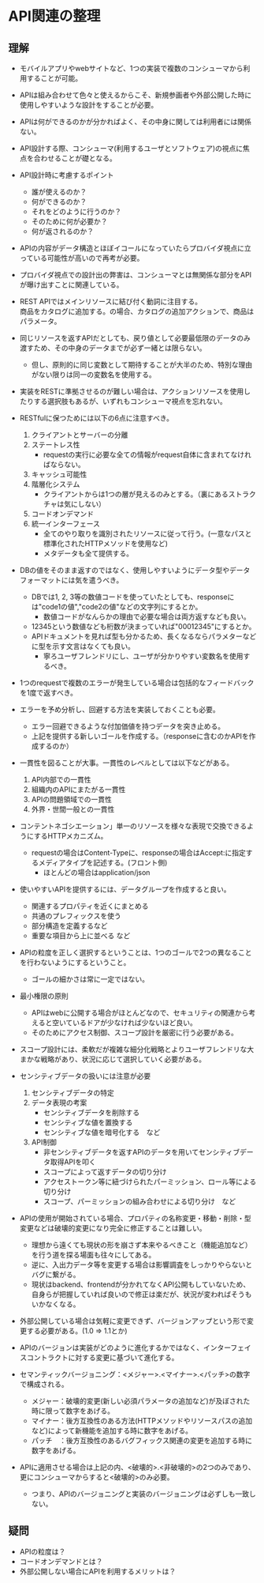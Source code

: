 # API関連の整理

## 理解

- モバイルアプリやwebサイトなど、1つの実装で複数のコンシューマから利用することが可能。

- APIは組み合わせて色々と使えるからこそ、新規参画者や外部公開した時に使用しやすいような設計をすることが必要。

- APIは何ができるのかが分かればよく、その中身に関しては利用者には関係ない。

- API設計する際、コンシューマ(利用するユーザとソフトウェア)の視点に焦点を合わせることが礎となる。

- API設計時に考慮するポイント
    - 誰が使えるのか？
    - 何ができるのか？
    - それをどのように行うのか？
    - そのために何が必要か？
    - 何が返されるのか？

- APIの内容がデータ構造とほぼイコールになっていたらプロバイダ視点に立っている可能性が高いので再考が必要。

- プロバイダ視点での設計出の弊害は、コンシューマとは無関係な部分をAPIが曝け出すことに関連している。

- REST APIではメインリソースに結び付く動詞に注目する。<br>商品をカタログに追加する。の場合、カタログの追加アクションで、商品はパラメータ。

- 同じリソースを返すAPIだとしても、戻り値として必要最低限のデータのみ渡すため、その中身のデータまでが必ず一緒とは限らない。
    - 但し、原則的に同じ変数として期待することが大半のため、特別な理由がない限りは同一の変数名を使用する。

- 実装をRESTに準拠させるのが難しい場合は、アクションリソースを使用したりする選択肢もあるが、いずれもコンシューマ視点を忘れない。

- RESTfulに保つためには以下の6点に注意すべき。
    1. クライアントとサーバーの分離
    2. ステートレス性
        - requestの実行に必要な全ての情報がrequest自体に含まれてなければならない。
    3. キャッシュ可能性
    4. 階層化システム
        - クライアントからは1つの層が見えるのみとする。（裏にあるストラクチャは気にしない）
    5. コードオンデマンド
    6. 統一インターフェース
        - 全てのやり取りを識別されたリソースに従って行う。(一意なパスと標準化されたHTTPメソッドを使用など) 
        - メタデータも全て提供する。

- DBの値をそのまま返すのではなく、使用しやすいようにデータ型やデータフォーマットには気を遣うべき。
    - DBでは1, 2, 3等の数値コードを使っていたとしても、responseには"code1の値","code2の値"などの文字列にするとか。
        - 数値コードがなんらかの理由で必要な場合は両方返すなども良い。
    - 12345という数値なども桁数が決まっていれば"00012345"にするとか。
    - APIドキュメントを見れば型も分かるため、長くなるならパラメターなどに型を示す文言はなくても良い。
        - 寧ろユーザフレンドリにし、ユーザが分かりやすい変数名を使用するべき。

- 1つのrequestで複数のエラーが発生している場合は包括的なフィードバックを1度で返すべき。

- エラーを予め分析し、回避する方法を実装しておくことも必要。
    - エラー回避できるような付加価値を持つデータを突き止める。
    - 上記を提供する新しいゴールを作成する。（responseに含むのかAPIを作成するのか）

- 一貫性を図ることが大事。一貫性のレベルとしては以下などがある。
    1. API内部での一貫性
    2. 組織内のAPIにまたがる一貫性
    3. APIの問題領域での一貫性
    4. 外界・世間一般との一貫性

- コンテントネゴシエーション」単一のリソースを様々な表現で交換できるようにするHTTPメカニズム。
    - requestの場合はContent-Typeに、responseの場合はAccept:に指定するメディアタイプを記述する。(フロント側)
        - ほとんどの場合はapplication/json

- 使いやすいAPIを提供するには、データグループを作成すると良い。
    - 関連するプロパティを近くにまとめる
    - 共通のプレフィックスを使う
    - 部分構造を定義するなど
    - 重要な項目から上に並べる
など

- APIの粒度を正しく選択するということは、1つのゴールで2つの異なることを行わないようにするということ。
    - ゴールの細かさは常に一定ではない。

- 最小権限の原則
    - APIはwebに公開する場合がほとんどなので、セキュリティの関連から考えると空いているドアが少なければ少ないほど良い。
    - そのためにアクセス制御、スコープ設計を厳密に行う必要がある。

- スコープ設計には、柔軟だが複雑な細分化戦略とよりユーザフレンドリな大まかな戦略があり、状況に応じて選択していく必要がある。

- センシティブデータの扱いには注意が必要
    1. センシティブデータの特定
    2. データ表現の考案
        - センシティブデータを削除する
        - センシティブな値を置換する
        - センシティブな値を暗号化する　など
    3. API制御
        - 非センシティブデータを返すAPIのデータを用いてセンシティブデータ取得APIを叩く
        - スコープによって返すデータの切り分け
        - アクセストークン等に紐づけられたパーミッション、ロール等による切り分け
        - スコープ、パーミッションの組み合わせによる切り分け　など

- APIの使用が開始されている場合、プロパティの名称変更・移動・削除・型変更などは破壊的変更になり完全に修正することは難しい。
    - 理想から遠くても現状の形を崩さず本来やるべきこと（機能追加など）を行う道を探る場面も往々にしてある。
    - 逆に、入出力データ等を変更する場合は影響調査をしっかりやらないとバグに繋がる。
    - 現状はbackend、frontendが分かれてなくAPI公開もしていないため、自身らが把握していれば良いので修正は楽だが、状況が変わればそうもいかなくなる。

- 外部公開している場合は気軽に変更できず、バージョンアップという形で変更する必要がある。(1.0 ⇒ 1.1とか)
- APIのバージョンは実装がどのように進化するかではなく、インターフェイスコントラクトに対する変更に基づいて進化する。

- セマンティックバージョニング：<メジャー>.<マイナー>.<パッチ>の数字で構成される。
    - メジャー：破壊的変更(新しい必須パラメータの追加など)が及ぼされた時に限って数字をあげる。
    - マイナー：後方互換性のある方法(HTTPメソッドやリソースパスの追加など)によって新機能を追加する時に数字をあげる。
    - パッチ　：後方互換性のあるバグフィックス関連の変更を追加する時に数字をあげる。

- APIに適用させる場合は上記の内、<破壊的>.<非破壊的>の2つのみであり、更にコンシューマからすると<破壊的>のみ必要。
    - つまり、APIのバージョニングと実装のバージョニングは必ずしも一致しない。

## 疑問
- APIの粒度は？
- コードオンデマンドとは？
- 外部公開しない場合にAPIを利用するメリットは？